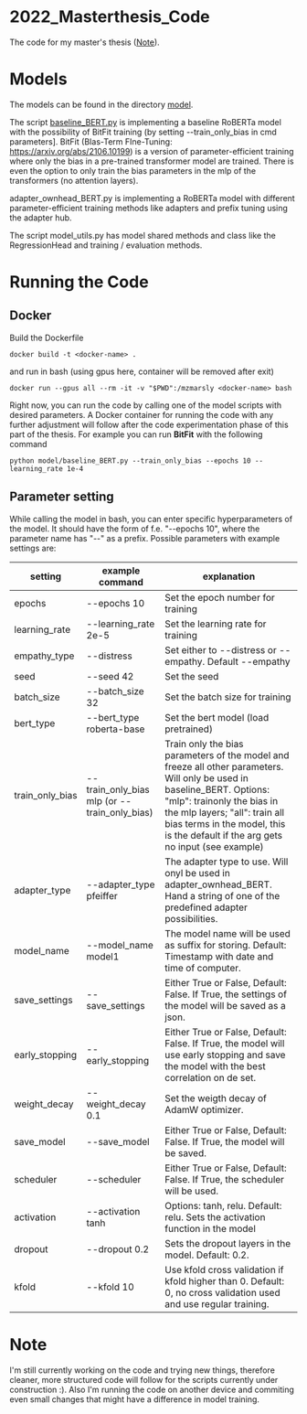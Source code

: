 # 2022_Masterthesis_Code
The code for my master's thesis ([Note](-Note)).

# Models
The models can be found in the directory [model](model).

The script [baseline_BERT.py](model/baseline_BERT.py) is implementing a baseline RoBERTa model with the possibility of BitFit training (by setting --train_only_bias in cmd parameters]. BitFit (BIas-Term FIne-Tuning: https://arxiv.org/abs/2106.10199) is a version of parameter-efficient training where only the bias in a pre-trained transformer model are trained. There is even the option to only train the bias parameters in the mlp of the transformers (no attention layers).

adapter_ownhead_BERT.py is implementing a RoBERTa model with different parameter-efficient training methods like adapters and prefix tuning using the adapter hub.

The script model_utils.py has model shared methods and class like the RegressionHead and training / evaluation methods.

# Running the Code

## Docker

Build the Dockerfile
```
docker build -t <docker-name> .
```

and run in bash (using gpus here, container will be removed after exit)

```
docker run --gpus all --rm -it -v "$PWD":/mzmarsly <docker-name> bash
```

Right now, you can run the code by calling one of the model scripts with desired parameters. A Docker container for running the code with any further adjustment will follow after the code experimentation phase of this part of the thesis. For example you can run **BitFit** with the following command

```
python model/baseline_BERT.py --train_only_bias --epochs 10 --learning_rate 1e-4
```

## Parameter setting
While calling the model in bash, you can enter specific hyperparameters of the model. It should have the form of f.e. "--epochs 10", where the parameter name has "--" as a prefix. Possible parameters with example settings are:

| setting         | 	example command	| explanation   |
|---------------|-----------|---------------------------|
| epochs          | --epochs 10      |  Set the epoch number for training                   |
| learning_rate          | --learning_rate 2e-5   |  Set the learning rate for training                  |
|   empathy_type     |    --distress    |  Set either to --distress or --empathy. Default --empathy                  |
|  seed  |   --seed 42     |     Set the seed                 | 
| batch_size   | --batch_size 32      |         Set the batch size for training            | 
|  bert_type  |  --bert_type roberta-base     |   Set the bert model (load pretrained)                  | 
|  train_only_bias  |  --train_only_bias mlp (or --train_only_bias)     |  Train only the bias parameters of the model and freeze all other parameters. Will only be used in baseline_BERT. Options: "mlp": trainonly the bias in the mlp layers; "all": train all bias terms in the model, this is the default if the arg gets no input (see example)                | 
| adapter_type   |  --adapter_type pfeiffer     |   The adapter type to use. Will onyl be used in adapter_ownhead_BERT. Hand a string of one of the predefined adapter possibilities.                  | 
| model_name   | --model_name model1      |  The model name will be used as suffix for storing. Default: Timestamp with date and time of computer.                | 
| save_settings   | --save_settings      |  Either True or False, Default: False. If True, the settings of the model will be saved as a json.                   | 
| early_stopping   | --early_stopping      |   Either True or False, Default: False. If True, the model will use early stopping and save the model with the best correlation on de set.                  | 
| weight_decay   |  --weight_decay 0.1     |  Set the weigth decay of AdamW optimizer.                   | 
| save_model   |  --save_model     |   Either True or False, Default: False. If True, the model will be saved.                  | 
|  scheduler  |  --scheduler     |  Either True or False, Default: False. If True, the scheduler will be used.                   | 
|  activation  |  --activation tanh     |   Options: tanh, relu. Default: relu. Sets the activation function in the model                  | 
|  dropout  |   --dropout 0.2    |   Sets the dropout layers in the model. Default: 0.2.                  | 
| kfold  | --kfold 10  | Use kfold cross validation if kfold higher than 0. Default: 0, no cross validation used and use regular training.  |


# Note
I'm still currently working on the code and trying new things, therefore cleaner, more structured code will follow for the scripts currently under construction :). Also I'm running the code on another device and commiting even small changes that might have a difference in model training.
